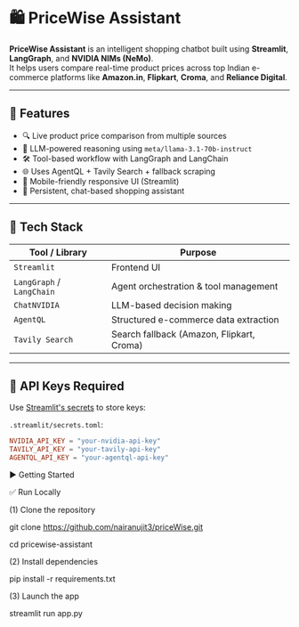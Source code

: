 # 🛍️ PriceWise Assistant

**PriceWise Assistant** is an intelligent shopping chatbot built using **Streamlit**, **LangGraph**, and **NVIDIA NIMs (NeMo)**.  
It helps users compare real-time product prices across top Indian e-commerce platforms like **Amazon.in**, **Flipkart**, **Croma**, and **Reliance Digital**.

---

## 🚀 Features

- 🔍 Live product price comparison from multiple sources
- 🧠 LLM-powered reasoning using `meta/llama-3.1-70b-instruct`
- 🛠️ Tool-based workflow with LangGraph and LangChain
- 🌐 Uses AgentQL + Tavily Search + fallback scraping
- 📱 Mobile-friendly responsive UI (Streamlit)
- 💬 Persistent, chat-based shopping assistant

---

## 🧩 Tech Stack

| Tool / Library        | Purpose                                    |
|------------------------|---------------------------------------------|
| `Streamlit`            | Frontend UI                                 |
| `LangGraph` / `LangChain` | Agent orchestration & tool management   |
| `ChatNVIDIA`           | LLM-based decision making                   |
| `AgentQL`              | Structured e-commerce data extraction       |
| `Tavily Search`        | Search fallback (Amazon, Flipkart, Croma)   |

---

## 🔐 API Keys Required

Use [Streamlit's secrets](https://docs.streamlit.io/streamlit-cloud/secrets-management) to store keys:

`.streamlit/secrets.toml`:

```toml
NVIDIA_API_KEY = "your-nvidia-api-key"
TAVILY_API_KEY = "your-tavily-api-key"
AGENTQL_API_KEY = "your-agentql-api-key"
```

▶️ Getting Started

✅ Run Locally

(1) Clone the repository

git clone https://github.com/nairanujit3/priceWise.git

cd pricewise-assistant

(2) Install dependencies

pip install -r requirements.txt

(3) Launch the app

streamlit run app.py

